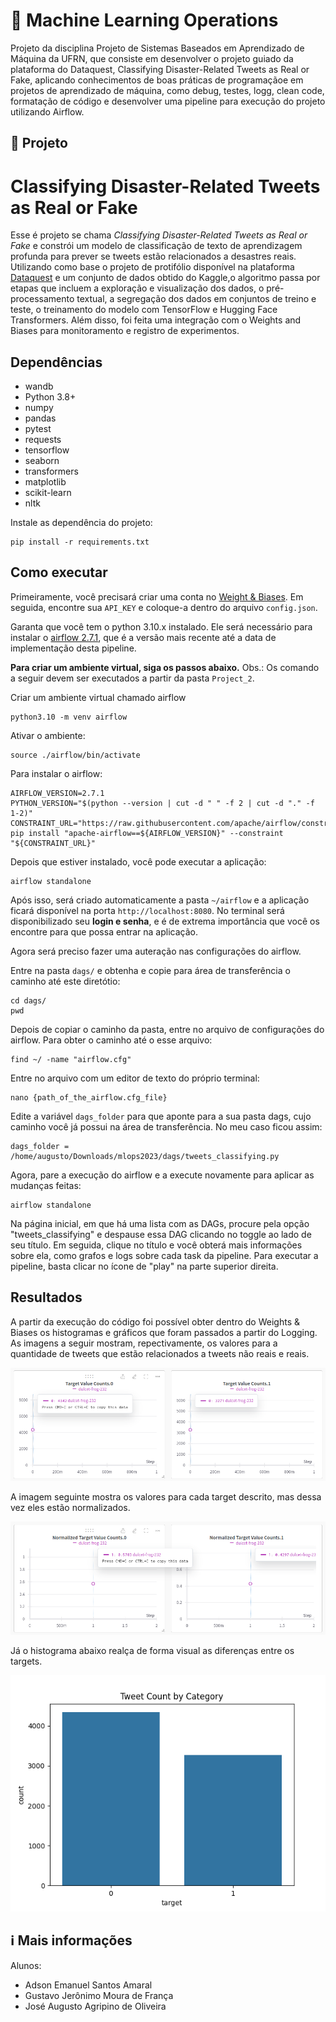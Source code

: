 # 🤖 Machine Learning Operations
Projeto da disciplina Projeto de Sistemas Baseados em Aprendizado de Máquina da UFRN, que consiste em desenvolver o projeto guiado da plataforma do Dataquest, Classifying Disaster-Related Tweets as Real or Fake, aplicando conhecimentos de boas práticas de programaçãoe em projetos de aprendizado de máquina, como debug, testes, logg, clean code, formatação de código e desenvolver uma pipeline para execução do projeto utilizando Airflow.

## 📒 Projeto
# Classifying Disaster-Related Tweets as Real or Fake
Esse é projeto se chama <i>Classifying Disaster-Related Tweets as Real or Fake</i> e constrói um modelo de classificação de texto de aprendizagem profunda para prever se tweets estão relacionados a desastres reais. Utilizando como base o projeto de protifólio disponível na plataforma [Dataquest](https://app.dataquest.io/) e um conjunto de dados obtido do Kaggle,o algoritmo passa por etapas que incluem a exploração e visualização dos dados, o pré-processamento textual, a segregação dos dados em conjuntos de treino e teste, o treinamento do modelo com TensorFlow e Hugging Face Transformers. Além disso, foi feita uma integração com o Weights and Biases para monitoramento e registro de experimentos. 

## Dependências
- wandb
- Python 3.8+
- numpy
- pandas
- pytest
- requests
- tensorflow
- seaborn
- transformers
- matplotlib
- scikit-learn
- nltk

Instale as dependência do projeto:
```
pip install -r requirements.txt
```


## Como executar
Primeiramente, você precisará criar uma conta no [Weight & Biases](https://wandb.ai/site). Em seguida, encontre sua ``API_KEY`` e coloque-a dentro do arquivo ``config.json``.

Garanta que você tem o python 3.10.x instalado. Ele será necessário para instalar o [airflow 2.7.1](https://airflow.apache.org/docs/apache-airflow/stable/release_notes.html#airflow-2-7-1-2023-09-07), que é a versão mais recente até a data de implementação desta pipeline.

<strong>Para criar um ambiente virtual, siga os passos abaixo.</strong>
Obs.: Os comando a seguir devem ser executados a partir da pasta ``Project_2``.

Criar um ambiente virtual chamado airflow
```
python3.10 -m venv airflow
```

Ativar o ambiente:
```
source ./airflow/bin/activate
```

Para instalar o airflow:
```
AIRFLOW_VERSION=2.7.1
PYTHON_VERSION="$(python --version | cut -d " " -f 2 | cut -d "." -f 1-2)"
CONSTRAINT_URL="https://raw.githubusercontent.com/apache/airflow/constraints-${AIRFLOW_VERSION}/constraints-${PYTHON_VERSION}.txt"
pip install "apache-airflow==${AIRFLOW_VERSION}" --constraint "${CONSTRAINT_URL}"
```

Depois que estiver instalado, você pode executar a aplicação:
```
airflow standalone
```

Após isso, será criado automaticamente a pasta ``~/airflow`` e a aplicação ficará disponível na porta ``http://localhost:8080``. No terminal será disponibilizado seu <strong>login e senha</strong>, e é de extrema importância que você os encontre para que possa entrar na aplicação.

Agora será preciso fazer uma auteração nas configurações do airflow.

Entre na pasta ``dags/`` e obtenha e copie para área de transferência o caminho até este diretótio:
```
cd dags/
pwd
```

Depois de copiar o caminho da pasta, entre no arquivo de configurações do airflow. Para obter o caminho até o esse arquivo:
```
find ~/ -name "airflow.cfg"
```

Entre no arquivo com um editor de texto do próprio terminal:
```
nano {path_of_the_airflow.cfg_file}
```

Edite a variável ``dags_folder`` para que aponte para a sua pasta dags, cujo caminho você já possui na área de transferência. No meu caso ficou assim:
```
dags_folder = /home/augusto/Downloads/mlops2023/dags/tweets_classifying.py
```

Agora, pare a execução do airflow e a execute novamente para aplicar as mudanças feitas:
```
airflow standalone
```

Na página inicial, em que há uma lista com as DAGs, procure pela opção "tweets_classifying" e despause essa DAG clicando no toggle ao lado de seu título. Em seguida, clique no título e você obterá mais informações sobre ela, como grafos e logs sobre cada task da pipeline. Para executar a pipeline, basta clicar no ícone de "play" na parte superior direita.


## Resultados

A partir da execução do código foi possível obter dentro do Weights & Biases os histogramas e gráficos que foram passados a partir do Logging. As imagens a seguir mostram, repectivamente, os valores para a quantidade de tweets que estão relacionados a tweets não reais e reais.

![Target_Value](images/Target.png)

A imagem seguinte mostra os valores para cada target descrito, mas dessa vez eles estão normalizados. 

![Normalized_Target_Value](images/Normalized_Target.png)

Já o histograma abaixo realça de forma visual as diferenças entre os targets. 

![histogram](images/histogram_values.png)


## ℹ Mais informações

Alunos:
- Adson Emanuel Santos Amaral
- Gustavo Jerônimo Moura de França
- José Augusto Agripino de Oliveira
